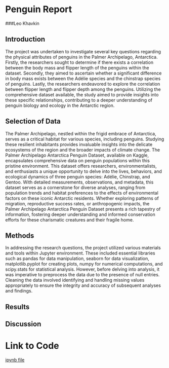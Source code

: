 # Penguin Report
###Leo Khavkin


## Introduction
  

The project was undertaken to investigate several key questions regarding the physical attributes of penguins in the Palmer Archipelago, Antarctica. Firstly, the researchers sought to determine if there exists a correlation between the body mass and flipper length of the penguins within the dataset. Secondly, they aimed to ascertain whether a significant difference in body mass exists between the Adélie species and the chinstrap species of penguins. Lastly, the researchers endeavored to explore the correlation between flipper length and flipper depth among the penguins. Utilizing the comprehensive dataset available, the study aimed to provide insights into these specific relationships, contributing to a deeper understanding of penguin biology and ecology in the Antarctic region.


## Selection of Data

 The Palmer Archipelago, nestled within the frigid embrace of Antarctica, serves as a critical habitat for various species, including penguins. Studying these resilient inhabitants provides invaluable insights into the delicate ecosystems of the region and the broader impacts of climate change. The Palmer Archipelago Antarctica Penguin Dataset, available on Kaggle, encapsulates comprehensive data on penguin populations within this pristine environment. This dataset offers researchers, environmentalists, and enthusiasts a unique opportunity to delve into the lives, behaviors, and ecological dynamics of three penguin species: Adélie, Chinstrap, and Gentoo. With detailed measurements, observations, and metadata, this dataset serves as a cornerstone for diverse analyses, ranging from population trends and habitat preferences to the effects of environmental factors on these iconic Antarctic residents. Whether exploring patterns of migration, reproductive success rates, or anthropogenic impacts, the Palmer Archipelago Antarctica Penguin Dataset presents a rich tapestry of information, fostering deeper understanding and informed conservation efforts for these charismatic creatures and their fragile home.

## Methods

In addressing the research questions, the project utilized various materials and tools within Jupyter environment. These included essential libraries such as pandas for data manipulation, seaborn for data visualization, matplotlib.pyplot for creating plots, numpy for numerical computations, and scipy.stats for statistical analysis. However, before delving into analysis, it was imperative to preprocess the data due to the presence of null entries. Cleaning the data involved identifying and handling missing values appropriately to ensure the integrity and accuracy of subsequent analyses and findings.


## Results

## Discussion 

# Link to Code

[ipynb file](https://jupyter.cs.wit.edu/user/khavkinl/notebooks/Penguin.ipynb)

